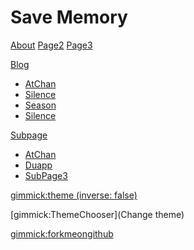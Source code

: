 # Save Memory

[About](about.md)
[Page2](page2.md)
[Page3](page3.md)

[Blog]()

  * [AtChan](http://atchan.tk/)
  * [Silence](http://atchan.tk/review/)
  * [Season](http://atchen.duapp.com/)
  * [Silence](http://atchan.tk/silence/)

[Subpage]()

  * [AtChan](subpage/page1.md)
  * [Duapp](subpage/page2.md)
  * [SubPage3](subpage/page3.md)

<!-- set a default theme -->
[gimmick:theme (inverse: false)](flatly)

<!-- show a theme chooser in the menu bar -->
[gimmick:ThemeChooser](Change theme)

<!-- show a fork me on github ribbon -->
[gimmick:forkmeongithub](http://github.com/rose1988c/steam)
